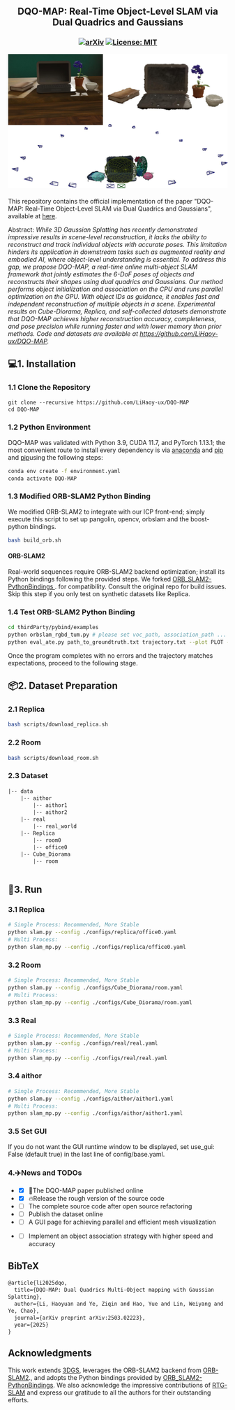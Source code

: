 ﻿
 <h2 align="center">DQO-MAP: Real-Time Object-Level SLAM via Dual Quadrics and Gaussians</h2>

</p>
   <h3 align="center">

   [![arXiv](https://img.shields.io/badge/arXiv-2503.02223-blue?logo=arxiv&color=%23B31B1B)](https://arxiv.org/abs/2503.02223) [![License: MIT](https://img.shields.io/badge/License-MIT-green.svg)](https://opensource.org/licenses/MIT)

![gui_example_change](gui_example_change.jpg)
  </h3>
</p>

This repository contains the official implementation of the paper "DQO-MAP: Real-Time Object-Level SLAM via Dual Quadrics and Gaussians", available at [here](https://github.com/LiHaoy-ux/DQO-MAP).

Abstract: *While 3D Gaussian Splatting has recently demonstrated impressive results in scene-level reconstruction, it lacks the ability to reconstruct and track individual objects with accurate poses. This limitation hinders its application in downstream tasks such as augmented reality and embodied AI, where object-level understanding is essential. To address this gap, we propose DQO-MAP, a real-time online multi-object SLAM framework that jointly estimates the 6-DoF poses of objects and reconstructs their shapes using dual quadrics and Gaussians. Our method performs object initialization and association on the CPU and runs parallel optimization on the GPU. With object IDs as guidance, it enables fast and independent reconstruction of multiple objects in a scene. Experimental results on *Cube-Diorama*, *Replica*, and self-collected datasets demonstrate that DQO-MAP achieves higher reconstruction accuracy, completeness, and pose precision while running faster and with lower memory than prior methods. Code and datasets are available at https://github.com/LiHaoy-ux/DQO-MAP.*


## 💻1. Installation

### 1.1 Clone the Repository

```
git clone --recursive https://github.com/LiHaoy-ux/DQO-MAP
cd DQO-MAP
```

### 1.2 Python Environment
DQO-MAP was validated with Python 3.9, CUDA 11.7, and PyTorch 1.13.1; the most convenient route to install every dependency is via [anaconda](https://www.anaconda.com/) and [pip](https://pypi.org/project/pip/)  and [pip](https://pypi.org/project/pip/)using the following steps:

```bash
conda env create -f environment.yaml
conda activate DQO-MAP
```

### 1.3 Modified ORB-SLAM2 Python Binding
We modified ORB-SLAM2 to integrate with our ICP front-end; simply execute this script to set up pangolin, opencv, orbslam and the boost-python bindings.

```bash
bash build_orb.sh
```
#### ORB-SLAM2 
Real-world sequences require ORB-SLAM2 backend optimization;  install its Python bindings following the provided steps.  We forked [ORB_SLAM2-PythonBindings
](https://github.com/jskinn/ORB_SLAM2-PythonBindings). for compatibility.  Consult the original repo for build issues.  Skip this step if you only test on synthetic datasets like Replica.


### 1.4 Test ORB-SLAM2 Python Binding
```bash
cd thirdParty/pybind/examples
python orbslam_rgbd_tum.py # please set voc_path, association_path ...
python eval_ate.py path_to_groundtruth.txt trajectory.txt --plot PLOT --verbose
```
Once the program completes with no errors and the trajectory matches expectations, proceed to the following stage.
## 📦2. Dataset Preparation
### 2.1 Replica
```bash
bash scripts/download_replica.sh
```
### 2.2 Room
```bash
bash scripts/download_room.sh
```

### 2.3 Dataset

```
|-- data
    |-- aithor
        |-- aithor1
        |-- aithor2
    |-- real
    	|-- real_world
    |-- Replica
    	|-- room0
    	|-- office0
    |-- Cube_Diorama
    	|-- room
    	
```

## 🚀3. Run


### 3.1 Replica
```bash
# Single Process: Recommended, More Stable
python slam.py --config ./configs/replica/office0.yaml
# Multi Process: 
python slam_mp.py --config ./configs/replica/office0.yaml
```

### 3.2 Room
```bash
# Single Process: Recommended, More Stable
python slam.py --config ./configs/Cube_Diorama/room.yaml
# Multi Process: 
python slam_mp.py --config ./configs/Cube_Diorama/room.yaml
```

### 3.3 Real
```bash
# Single Process: Recommended, More Stable
python slam.py --config ./configs/real/real.yaml
# Multi Process: 
python slam_mp.py --config ./configs/real/real.yaml
```

### 3.4 aithor
```bash
# Single Process: Recommended, More Stable
python slam.py --config ./configs/aithor/aithor1.yaml
# Multi Process: 
python slam_mp.py --config ./configs/aithor/aithor1.yaml
```
### 3.5 Set GUI

If you do not want the GUI runtime window to be displayed, set use_gui: False (default true) in the last line of config/base.yaml.

### 4.✈️News and TODOs


* - [X] 📰The DQO-MAP paper published online
* - [X] 🔥Release the rough version of the source code
* - [ ] The complete source code after open source refactoring
* - [ ] Publish the dataset online
* - [ ] A GUI page for achieving parallel and efficient mesh visualization
* - [ ] Implement an object association strategy with higher speed and accuracy



<section class="section" id="BibTeX">
  <div class="container is-max-desktop content">
    <h2 class="title">BibTeX</h2>
    <pre><code>@article{li2025dqo,
  title={DQO-MAP: Dual Quadrics Multi-Object mapping with Gaussian Splatting},
  author={Li, Haoyuan and Ye, Ziqin and Hao, Yue and Lin, Weiyang and Ye, Chao},
  journal={arXiv preprint arXiv:2503.02223},
  year={2025}
}</code></pre>
  </div>
</section>


## Acknowledgments
This work extends [3DGS](https://github.com/graphdeco-inria/gaussian-splatting), leverages the ORB-SLAM2 backend from [ORB-SLAM2](https://github.com/raulmur/ORB_SLAM2)., and adopts the Python bindings provided by [ORB_SLAM2-PythonBindings](https://github.com/jskinn/ORB_SLAM2-PythonBindings). We also acknowledge the impressive contributions of  [RTG-SLAM](https://github.com/MisEty/RTG-SLAM) and express our gratitude to all the authors for their outstanding efforts.
